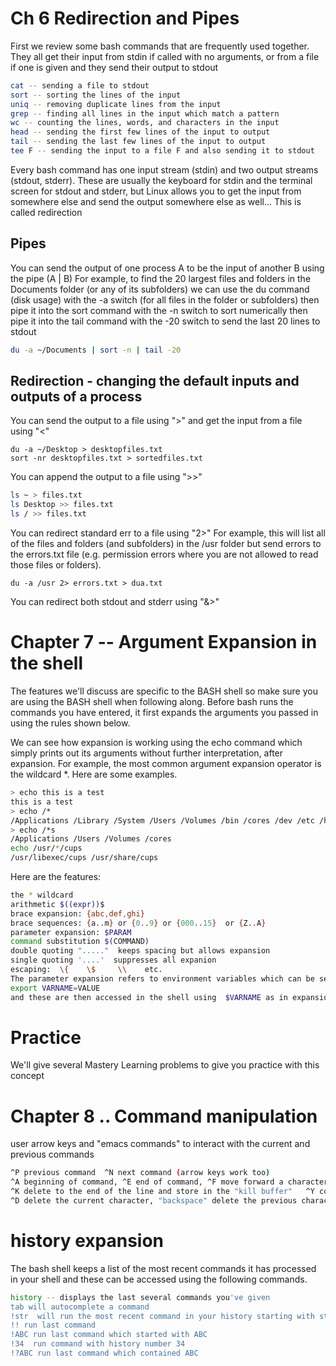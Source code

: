 


# Ch 6 Redirection and Pipes
First we review some bash commands that are frequently used together.
They all get their input from stdin if called with no arguments, or from a file if one is given
and they send their output to stdout
``` bash
cat -- sending a file to stdout
sort -- sorting the lines of the input
uniq -- removing duplicate lines from the input
grep -- finding all lines in the input which match a pattern
wc -- counting the lines, words, and characters in the input
head -- sending the first few lines of the input to output
tail -- sending the last few lines of the input to output
tee F -- sending the input to a file F and also sending it to stdout
```

Every bash command has one input stream (stdin) and two output streams (stdout, stderr). 
These are usually the keyboard for stdin and the terminal screen for stdout and stderr, 
but Linux allows you to get the input from somewhere else and send the output somewhere else as well...
This is called redirection


## Pipes

You can send the output of one process A to be the input of another B using the pipe (A | B)
For example, to find the  20 largest files and folders in the Documents folder (or any of its subfolders)
we can use the du command (disk usage) with the -a switch (for all files in the folder or subfolders)
then pipe it into the sort command with the -n switch to sort numerically
then pipe it into the tail command with the -20 switch to send the last 20 lines to stdout
``` bash
du -a ~/Documents | sort -n | tail -20
```

## Redirection - changing the default inputs and outputs of a process

You can send the output to a file using ">"  and get the input from a file using "<"
```
du -a ~/Desktop > desktopfiles.txt
sort -nr desktopfiles.txt > sortedfiles.txt
```

You can append the output to a file using ">>"
``` bash
ls ~ > files.txt
ls Desktop >> files.txt
ls / >> files.txt
```

You can redirect standard err to a file using "2>"
For example, this will list all of the files and folders (and subfolders) in the /usr folder
but send errors to the errors.txt file (e.g. permission errors where you are not allowed to read those files or folders).
```
du -a /usr 2> errors.txt > dua.txt
```

You can redirect both stdout and stderr using "&>"

# Chapter 7 -- Argument Expansion in the shell

The features we'll discuss are specific to the BASH shell so make sure you are using the BASH shell when following along. 
Before bash runs the commands you have entered, it first expands the arguments you passed in using the rules shown below.

We can see how expansion is working using the echo command which simply prints out its arguments without further interpretation, after expansion. 
For example, the most common argument expansion operator is the wildcard *. Here are some examples.
``` bash
> echo this is a test
this is a test
> echo /*
/Applications /Library /System /Users /Volumes /bin /cores /dev /etc /home /opt /private /sbin /tmp /usr /var
> echo /*s
/Applications /Users /Volumes /cores
echo /usr/*/cups
/usr/libexec/cups /usr/share/cups
```


Here are the features:
``` bash
the * wildcard 
arithmetic $((expr))$
brace expansion: {abc,def,ghi}
brace sequences: {a..m} or {0..9} or {000..15}  or {Z..A}
parameter expansion: $PARAM
command substitution $(COMMAND)
double quoting "....."  keeps spacing but allows expansion
single quoting '....'  suppresses all expanion
escaping:  \{    \$     \\    etc.
The parameter expansion refers to environment variables which can be set in the shell using
export VARNAME=VALUE
and these are then accessed in the shell using  $VARNAME as in expansion rule 5 above...
```

# Practice
We'll give several Mastery Learning problems to give you practice with this concept



# Chapter 8 .. Command manipulation
user arrow keys and "emacs commands" to interact with the current and previous commands
``` bash
^P previous command  ^N next command (arrow keys work too)
^A beginning of command, ^E end of command, ^F move forward a character, ^B move back a character,
^K delete to the end of the line and store in the "kill buffer"   ^Y copy out the content in the "kill buffer"
^D delete the current character, "backspace" delete the previous character

```

# history expansion
The bash shell keeps a list of the most recent commands it has processed in your shell
and these can be accessed using the following commands.
``` bash
history -- displays the last several commands you've given
tab will autocomplete a command
!str  will run the most recent command in your history starting with str, e.g. !du
!! run last command
!ABC run last command which started with ABC
!34  run command with history number 34
!?ABC run last command which contained ABC
```
```



